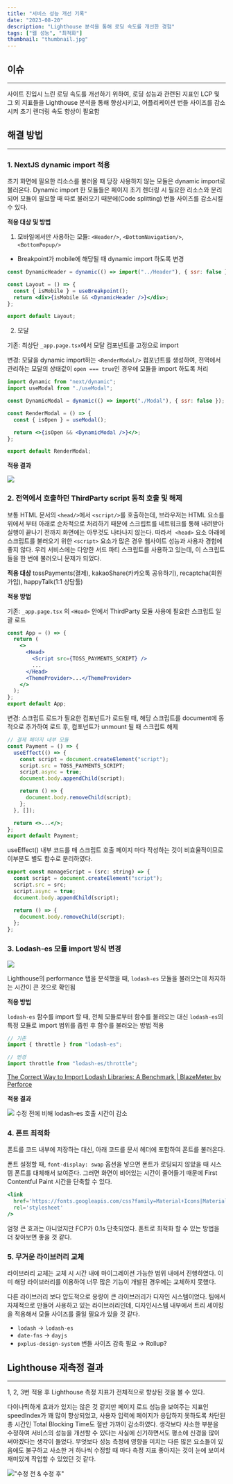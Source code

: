 ```yaml
---
title: "서비스 성능 개선 기록"
date: "2023-08-20"
description: "Lighthouse 분석을 통해 로딩 속도를 개선한 경험"
tags: ["웹 성능", "최적화"]
thumbnail: "thumbnail.jpg"
---
```


## 이슈

---

사이트 진입시 느린 로딩 속도를 개선하기 위하여, 로딩 성능과 관련된 지표인 LCP 및 그 외 지표들을 Lighthouse 분석을 통해 향상시키고, 어플리케이션 번들 사이즈를 감소시켜 초기 렌더링 속도 향상이 필요함

## 해결 방법

---

### 1. NextJS dynamic import 적용

초기 화면에 필요한 리소스를 불러올 때 당장 사용하지 않는 모듈은 dynamic import로 불러온다.
Dynamic import 한 모듈들은 페이지 초기 렌더링 시 필요한 리소스와 분리되어 모듈이 필요할 때 따로 불러오기 때문에(Code splitting) 번들 사이즈를 감소시킬 수 있다.

**적용 대상 및 방법**

1. 모바일에서만 사용하는 모듈: `<Header/>`, `<BottomNavigation/>`, `<BottomPopup/>`

- Breakpoint가 mobile에 해당될 때 dynamic import 하도록 변경

```jsx
const DynamicHeader = dynamic(() => import("../Header"), { ssr: false });

const Layout = () => {
  const { isMobile } = useBreakpoint();
  return <div>{isMobile && <DynamicHeader />}</div>;
};

export default Layout;
```

2. 모달

기존: 최상단 `_app.page.tsx`에서 모달 컴포넌트를 고정으로 import

변경: 모달을 dynamic import하는 `<RenderModal/>` 컴포넌트를 생성하여, 전역에서 관리하는 모달의 상태값이 `open === true`인 경우에 모듈을 import 하도록 처리

```jsx
import dynamic from "next/dynamic";
import useModal from "./useModal";

const DynamicModal = dynamic(() => import("./Modal"), { ssr: false });

const RenderModal = () => {
  const { isOpen } = useModal();

  return <>{isOpen && <DynamicModal />}</>;
};

export default RenderModal;
```

**적용 결과**

![](/images/posts/performance_improve/1.png)

### 2. 전역에서 호출하던 ThirdParty script 동적 호출 및 해제

보통 HTML 문서의 `<head/>`에서 `<script/>`를 호출하는데, 브라우저는 HTML 요소를 위에서 부터 아래로 순차적으로 처리하기 때문에 스크립트를 네트워크를 통해 내려받아 실행이 끝나기 전까지 화면에는 아무것도 나타나지 않는다. 따라서  `<head>` 요소 아래에 스크립트를 불러오기 위한 `<script>` 요소가 많은 경우 웹사이트 성능과 사용자 경험에 좋지 않다.
우리 서비스에는 다양한 서드 파티 스크립트를 사용하고 있는데, 이 스크립트들을 한 번에 불러오니 문제가 되었다.

**적용 대상**
tossPayments(결제), kakaoShare(카카오톡 공유하기), recaptcha(회원가입), happyTalk(1:1 상담툴)

**적용 방법**

기존: `_app.page.tsx` 의 `<Head>` 안에서 ThirdParty 모듈 사용에 필요한 스크립트 일괄 로드

```jsx
const App = () => {
  return (
    <>
      <Head>
        <Script src={TOSS_PAYMENTS_SCRIPT} />
        ...
      </Head>
      <ThemeProvider>...</ThemeProvider>
    </>
  );
};
export default App;
```

변경: 스크립트 로드가 필요한 컴포넌트가 로드될 때, 해당 스크립트를 document에 동적으로 추가하여 로드 후, 컴포넌트가 unmount 될 때 스크립트 해제

```jsx
// 결제 페이지 내부 모듈
const Payment = () => {
  useEffect(() => {
    const script = document.createElement("script");
    script.src = TOSS_PAYMENTS_SCRIPT;
    script.async = true;
    document.body.appendChild(script);

    return () => {
      document.body.removeChild(script);
    };
  }, []);

  return <>...</>;
};
export default Payment;
```

useEffect() 내부 코드를 매 스크립트 호출 페이지 마다 작성하는 것이 비효율적이므로 이부분도 별도 함수로 분리하였다.

```jsx
export const manageScript = (src: string) => {
  const script = document.createElement("script");
  script.src = src;
  script.async = true;
  document.body.appendChild(script);

  return () => {
    document.body.removeChild(script);
  };
};
```

### 3. Lodash-es 모듈 import 방식 변경

![](/images/posts/performance_improve/4.png)

Lighthouse의 performance 탭을 분석했을 때, `lodash-es` 모듈을 불러오는데 차지하는 시간이 큰 것으로 확인됨

**적용 방법**

`lodash-es` 함수를 import 할 때, 전체 모듈로부터 함수를 불러오는 대신 `lodash-es`의 특정 모듈로 import 범위를 좁힌 후 함수를 불러오는 방법 적용

```jsx
// 기존
import { throttle } from "lodash-es";

// 변경
import throttle from "lodash-es/throttle";
```

[The Correct Way to Import Lodash Libraries: A Benchmark | BlazeMeter by Perforce](https://www.blazemeter.com/blog/import-lodash-libraries)

**적용 결과**

![](/images/posts/performance_improve/2.png)
수정 전에 비해 lodash-es 호출 시간이 감소

### 4. 폰트 최적화

폰트를 코드 내부에 저장하는 대신, 아래 코드를 문서 헤더에 포함하여 폰트를 불러온다.

폰트 설정할 때, `font-display: swap` 옵션을 넣으면 폰트가 로딩되지 않았을 때 시스템 폰트를 대체해서 보여준다. 그러면 화면이 비어있는 시간이 줄어들기 때문에 First Contentful Paint 시간을 단축할 수 있다.

```jsx
<link
  href='https://fonts.googleapis.com/css?family=Material+Icons|Material+Icons+Round&display=swap'
  rel='stylesheet'
/>
```

엄청 큰 효과는 아니었지만 FCP가 0.1s 단축되었다. 폰트로 최적화 할 수 있는 방법을 더 찾아보면 좋을 것 같다.

### 5. 무거운 라이브러리 교체

라이브러리 교체는 교체 시 시간 내에 마이그레이션 가능한 범위 내에서 진행하였다. 이미 해당 라이브러리를 이용하여 너무 많은 기능이 개발된 경우에는 교체하지 못했다.

다른 라이브러리 보다 압도적으로 용량이 큰 라이브러리가 디자인 시스템이었다. 팀에서 자체적으로 만들어 사용하고 있는 라이브러리인데, 디자인시스템 내부에서 트리 셰이킹을 적용해서 모듈 사이즈를 줄일 필요가 있을 것 같다.

- `lodash` → `lodash-es`
- `date-fns` → `dayjs`
- `pxplus-design-system` 번들 사이즈 감축 필요 → Rollup?

## Lighthouse 재측정 결과

---

1, 2, 3번 적용 후 Lighthouse 측정 지표가 전체적으로 향상된 것을 볼 수 있다.

다이나믹하게 효과가 있지는 않은 것 같지만 페이지 로드 성능을 보여주는 지표인 speedIndex가 꽤 많이 향상되었고, 사용자 입력에 페이지가 응답하지 못하도록 차단된 총 시간인 Total Blocking Time도 절반 가까이 감소하였다. 생각보다 사소한 부분을 수정하여 서비스의 성능을 개선할 수 있다는 사실에 신기하면서도 평소에 신경을 많이 써야겠다는 생각이 들었다. 무엇보다 성능 측정에 영향을 미치는 다른 많은 요소들이 있음에도 불구하고 사소한 거 하나씩 수정할 때 마다 측정 지표 좋아지는 것이 눈에 보여서 재미있게 작업할 수 있었던 것 같다.

!["수정 전 & 수정 후"](/images/posts/performance_improve/3.png)
